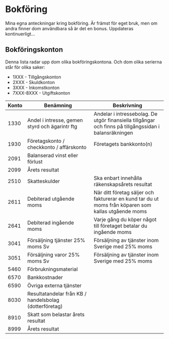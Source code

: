 # Bokföring

Mina egna anteckningar kring bokföring. Är främst för eget bruk, men om andra finner dom användbara så är det en bonus. Uppdateras kontinuerligt...

## Bokföringskonton

Denna lista radar upp dom olika bokföringskontona. Och dom olika serierna står för olika saker:

* 1XXX - Tillgångskonton
* 2XXX - Skuldkonton
* 3XXX - Inkomstkonton
* 7XXX-8XXX - Utgiftskonton

| Konto | Benämning                                              | Beskrivning |
|-------|--------------------------------------------------------|---|
| 1330  | Andel i intresse, gemen styrd och ägarintr ftg         | Andelar i intressebolag. De utgör finansiella tillgångar och finns på tillgångssidan i balansräkningen |
| 1930  | Företagskonto / checkkonto / affärskonto               | Företagets bankkonto(n) |
| 2091  | Balanserad vinst eller förlust                         |   |
| 2099  | Årets resultat                                         |   |
| 2510  | Skatteskulder                                          | Ska enbart innehålla räkenskapsårets resultat |
| 2611  | Debiterad utgående moms                                | När ditt företag säljer och fakturerar en kund tar du ut moms från köparen som kallas utgående moms |
| 2641  | Debiterad ingående moms                                | Varje gång du köper något till företaget betalar du ingående moms |
| 3041  | Försäljning tjänster 25% moms Sv                       | Försäljning av tjänster inom Sverige med 25% moms |
| 3051  | Försäljning varor 25% moms Sv                          | Försäljning av tjänster inom Sverige med 25% moms |
| 5460  | Förbrukningsmaterial                                   |   |
| 6570  | Bankkostnader                                          |   |
| 6590  | Övriga externa tjänster                                |   |
| 8030  | Resultatandelar från KB / handelsbolag (dotterföretag) |   |
| 8910  | Skatt som belastar årets resultat                      |   |
| 8999  | Årets resultat                                         |   |
